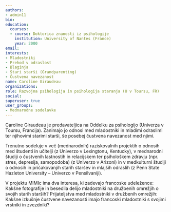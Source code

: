 ```yaml
---
authors:
- admin11
bio: 
education:
  courses:
  - course: Doktorica znanosti iz psihologije
    institution: University of Nantes (France)
    year: 2000
email:
interests:
- Mladostniki
- Prehod v odraslost
- Blaginja
- Stari starši (Grandparenting)
- Čustvena navezanost
name: Caroline Giraudeau
organizations:
role: Razvojna psihologija in psihologija staranja (U v Toursu, FR)
social:
superuser: true
user_groups:
- Mednarodne sodelavke
---
```


Caroline Giraudeau je predavateljica na Oddelku za psihologijo (Univerza v Toursu, Francija). Zanimajo jo odnosi med mladostniki in mladimi odraslimi ter njihovimi starimi starši, še posebej čustvena navezanost med njimi.

Trenutno sodeluje v več (mednarodnih) raziskovalnih projektih o odnosih med študenti in učitelji (z Univerzo v Lexingtonu, Kentucky), v mednarodni študiji o čustvenih lastnostih in relacijskem ter psihološkem zdravju (npr. stres, depresija, samopodoba) (z Univerzo v Arizoni) in v medkulturni študiji o odnosih in pričakovanjih starih staršev in mlajših odraslih (z Penn State Hazleton University – Univerzo v Pensilvaniji).

V projektu MIMIc ima dva interesa, ki zadevajo francoske udeležence: Kakšne fotografije in besedila delijo mladostniki na družbenih omrežjih o svojih starih starših? Prijateljstva med mladostniki v družbenih omrežjih: Kakšne izkušnje čustvene navezanosti imajo francoski mladostniki s svojimi vrstniki in zvezdniki?